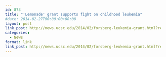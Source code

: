 ```yaml
---
id: 873
title: "'Lemonade' grant supports fight on childhood leukemia"
#date: 2014-02-27T00:00:00+00:00
layout: post
link_post: http://news.ucsc.edu/2014/02/forsberg-leukemia-grant.html?ref=campaign
categories:
  - News
format: link
link_post: http://news.ucsc.edu/2014/02/forsberg-leukemia-grant.html?ref=campaign
---
```

